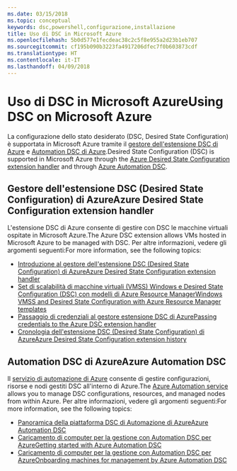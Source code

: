```yaml
---
ms.date: 03/15/2018
ms.topic: conceptual
keywords: dsc,powershell,configurazione,installazione
title: Uso di DSC in Microsoft Azure
ms.openlocfilehash: 5b0d577e1fecdeac38c2c5f8e955a2d23b1eb707
ms.sourcegitcommit: cf195b090b3223fa4917206dfec7f0b603873cdf
ms.translationtype: HT
ms.contentlocale: it-IT
ms.lasthandoff: 04/09/2018
---
```

# <a name="using-dsc-on-microsoft-azure"></a><span data-ttu-id="bc340-103">Uso di DSC in Microsoft Azure</span><span class="sxs-lookup"><span data-stu-id="bc340-103">Using DSC on Microsoft Azure</span></span>

<span data-ttu-id="bc340-104">La configurazione dello stato desiderato (DSC, Desired State Configuration) è supportata in Microsoft Azure tramite il [gestore dell'estensione DSC di Azure](/azure/virtual-machines/virtual-machines-windows-extensions-dsc-overview) e [Automation DSC di Azure](/azure/automation/automation-dsc-overview).</span><span class="sxs-lookup"><span data-stu-id="bc340-104">Desired State Configuration (DSC) is supported in Microsoft Azure through the [Azure Desired State Configuration extension handler](/azure/virtual-machines/virtual-machines-windows-extensions-dsc-overview) and through [Azure Automation DSC](/azure/automation/automation-dsc-overview).</span></span>

## <a name="azure-desired-state-configuration-extension-handler"></a><span data-ttu-id="bc340-105">Gestore dell'estensione DSC (Desired State Configuration) di Azure</span><span class="sxs-lookup"><span data-stu-id="bc340-105">Azure Desired State Configuration extension handler</span></span>

<span data-ttu-id="bc340-106">L'estensione DSC di Azure consente di gestire con DSC le macchine virtuali ospitate in Microsoft Azure.</span><span class="sxs-lookup"><span data-stu-id="bc340-106">The Azure DSC extension allows VMs hosted in Microsoft Azure to be managed with DSC.</span></span>
<span data-ttu-id="bc340-107">Per altre informazioni, vedere gli argomenti seguenti:</span><span class="sxs-lookup"><span data-stu-id="bc340-107">For more information, see the following topics:</span></span>

- [<span data-ttu-id="bc340-108">Introduzione al gestore dell'estensione DSC (Desired State Configuration) di Azure</span><span class="sxs-lookup"><span data-stu-id="bc340-108">Azure Desired State Configuration extension handler</span></span>](/azure/virtual-machines/virtual-machines-windows-extensions-dsc-overview)
- [<span data-ttu-id="bc340-109">Set di scalabilità di macchine virtuali (VMSS) Windows e Desired State Configuration (DSC) con modelli di Azure Resource Manager</span><span class="sxs-lookup"><span data-stu-id="bc340-109">Windows VMSS and Desired State Configuration with Azure Resource Manager templates</span></span>](/azure/virtual-machines/virtual-machines-windows-extensions-dsc-template)
- [<span data-ttu-id="bc340-110">Passaggio di credenziali al gestore estensione DSC di Azure</span><span class="sxs-lookup"><span data-stu-id="bc340-110">Passing credentials to the Azure DSC extension handler</span></span>](/azure/virtual-machines/virtual-machines-windows-extensions-dsc-credentials)
- [<span data-ttu-id="bc340-111">Cronologia dell'estensione DSC (Desired State Configuration) di Azure</span><span class="sxs-lookup"><span data-stu-id="bc340-111">Azure Desired State Configuration extension history</span></span>](azureDscexthistory.md)

## <a name="azure-automation-dsc"></a><span data-ttu-id="bc340-112">Automation DSC di Azure</span><span class="sxs-lookup"><span data-stu-id="bc340-112">Azure Automation DSC</span></span>

<span data-ttu-id="bc340-113">Il [servizio di automazione di Azure](https://azure.microsoft.com/services/automation/) consente di gestire configurazioni, risorse e nodi gestiti DSC all'interno di Azure.</span><span class="sxs-lookup"><span data-stu-id="bc340-113">The [Azure Automation service](https://azure.microsoft.com/services/automation/) allows you to manage DSC configurations, resources, and managed nodes from within Azure.</span></span> <span data-ttu-id="bc340-114">Per altre informazioni, vedere gli argomenti seguenti:</span><span class="sxs-lookup"><span data-stu-id="bc340-114">For more information, see the following topics:</span></span>

- [<span data-ttu-id="bc340-115">Panoramica della piattaforma DSC di Automazione di Azure</span><span class="sxs-lookup"><span data-stu-id="bc340-115">Azure Automation DSC</span></span>](/azure/automation/automation-dsc-overview)
- [<span data-ttu-id="bc340-116">Caricamento di computer per la gestione con Automation DSC per Azure</span><span class="sxs-lookup"><span data-stu-id="bc340-116">Getting started with Azure Automation DSC</span></span>](/azure/automation/automation-dsc-getting-started)
- [<span data-ttu-id="bc340-117">Caricamento di computer per la gestione con Automation DSC per Azure</span><span class="sxs-lookup"><span data-stu-id="bc340-117">Onboarding machines for management by Azure Automation DSC</span></span>](/azure/automation/automation-dsc-onboarding)